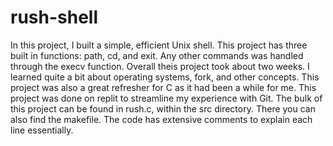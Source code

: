 # rush-shell
In this project, I built a simple, efficient Unix shell. This project has three built in functions: path, cd, and exit. Any other commands was handled through the execv function. Overall theis project took about two weeks. I learned quite a bit about operating systems, fork, and other concepts. This project was also a great refresher for C as it had been a while for me.
This project was done on replit to streamline my experience with Git. The bulk of this project can be found in rush.c, within the src directory. There you can also find the makefile. The code has extensive comments to explain each line essentially. 
